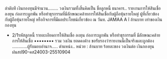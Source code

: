 ลำดับที
เงินกองทุนมีจำนวน........
วงเงินรวมทั้งสิ้นคิดเป็น
ชื่อลูกหนี้
ธนาคาร..
รายงานการให้สินเชื่อ ลงทุน ก่อภาระผูกพัน หรือทำธุรกรรมที่มีลักษณะคล้ายการให้สินเชื่อกับผู้ถือหุ้นรายใหญ่
ผู้ที่เกี่ยวข้องกับผู้ถือหุ้นรายใหญ่ หรือกิจการที่มีผลประโยชน์เกี่ยวข้อง
ณ วันท.
JAMAA A
î
ล้านบาท
เท่าของเงินกองทุน
- 2/1รหัสลูกหนี้ รายละเอียดการให้สินเชื่อ ลงทุน
ก่อภาระผูกพัน หรือทำธุรกรรมที่
มีลักษณะคล้ายการให้สินเชื่อ
▪▪▪▪▪▪▪▪
รวม
วงเงิน
ยอดคงค้าง
ขอรับรองว่ารายงานนี้เป็นจริงและถูกต้อง
............ผู้รับมอบอำนาจ.....
ตำแหน่ง..
หน่วย : ล้านบาท
ร้อยละของ
วงเงินต่อ
เงินกองทุน
ฝนสป90-คส24003-25510904
